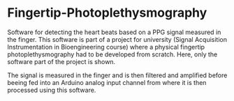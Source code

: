 # Fingertip-Photoplethysmography

Software for detecting the heart beats based on a PPG signal measured in the finger.
This software is part of a project for university (Signal Acquisition Instrumentation in Bioengineering course) where a physical fingertip photoplethysmography had to be developed from scratch. Here, only the software part of the project is shown.

The signal is measured in the finger and is then filtered and amplified before beeing fed into an Arduino analog input channel from where it is then processed using this software.
